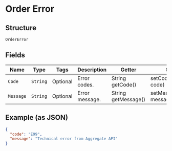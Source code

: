 
# Order Error

## Structure

`OrderError`

## Fields

| Name | Type | Tags | Description | Getter | Setter |
|  --- | --- | --- | --- | --- | --- |
| `Code` | `String` | Optional | Error codes. | String getCode() | setCode(String code) |
| `Message` | `String` | Optional | Error message. | String getMessage() | setMessage(String message) |

## Example (as JSON)

```json
{
  "code": "E99",
  "message": "Technical error from Aggregate API"
}
```

